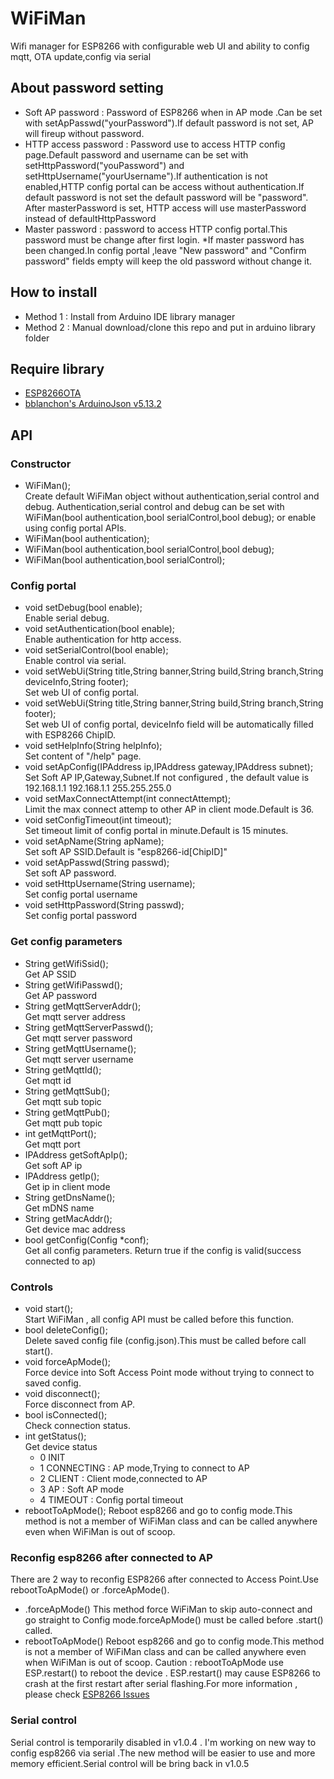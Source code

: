 # WiFiMan
Wifi manager for ESP8266 with configurable web UI and ability to config mqtt, OTA update,config via serial   

## About password setting
- Soft AP password : Password of ESP8266 when in AP mode .Can be set with setApPasswd("yourPassword").If default password is not set, AP will fireup without password.
- HTTP access password : Password use to access HTTP config page.Default password and username can be set with setHttpPassword("youPassword") and setHttpUsername("yourUsername").If authentication is not enabled,HTTP config portal can be access without authentication.If default password is not set the default password will be "password". After masterPassword is set, HTTP access will use masterPassword instead of defaultHttpPassword
- Master password : password to access HTTP config portal.This password must be change after first login.
*If master password has been changed.In config portal ,leave "New password" and "Confirm password" fields empty will keep the old password without change it.

## How to install 
- Method 1 : Install from Arduino IDE library manager 
- Method 2 : Manual download/clone this repo and put in arduino library folder

## Require library
- <a href="https://github.com/ChipTechno/ESP8266OTA">ESP8266OTA</a>
- <a href="https://github.com/bblanchon/ArduinoJson">bblanchon's ArduinoJson v5.13.2</a>

## API
### Constructor 
- WiFiMan();   
    Create default WiFiMan object without authentication,serial control and debug.
    Authentication,serial control and debug can be set with WiFiMan(bool authentication,bool serialControl,bool debug); or enable using config portal APIs.   
- WiFiMan(bool authentication);   
- WiFiMan(bool authentication,bool serialControl,bool debug);   
- WiFiMan(bool authentication,bool serialControl);   


### Config portal
- void setDebug(bool enable);   
    Enable serial debug.
- void setAuthentication(bool enable);   
    Enable authentication for http access.
- void setSerialControl(bool enable);   
    Enable control via serial.
- void setWebUi(String title,String banner,String build,String branch,String deviceInfo,String footer);   
    Set web UI of config portal.
- void setWebUi(String title,String banner,String build,String branch,String footer);   
    Set web UI of config portal, deviceInfo field will be automatically filled with ESP8266 ChipID.
- void setHelpInfo(String helpInfo);   
    Set content of "/help" page.
- void setApConfig(IPAddress ip,IPAddress gateway,IPAddress subnet);   
    Set Soft AP IP,Gateway,Subnet.If not configured , the default value is 192.168.1.1 192.168.1.1 255.255.255.0
- void setMaxConnectAttempt(int connectAttempt);   
    Limit the max connect attemp to other AP in client mode.Default is 36.
- void setConfigTimeout(int timeout);   
    Set timeout limit of config portal in minute.Default is 15 minutes.
- void setApName(String apName);  
    Set soft AP SSID.Default is "esp8266-id[ChipID]"
- void setApPasswd(String passwd);   
    Set soft AP password.
- void setHttpUsername(String username);   
    Set config portal username
- void setHttpPassword(String passwd);   
    Set config portal password
  
### Get config parameters
- String getWifiSsid();   
    Get AP SSID
- String getWifiPasswd();   
    Get AP password
- String getMqttServerAddr();   
    Get mqtt server address
- String getMqttServerPasswd();   
    Get mqtt server password
- String getMqttUsername();   
    Get mqtt server username
- String getMqttId();   
    Get mqtt id
- String getMqttSub();   
    Get mqtt sub topic
- String getMqttPub();   
    Get mqtt pub  topic 
- int getMqttPort();   
    Get mqtt port
- IPAddress getSoftApIp();   
    Get soft AP ip 
- IPAddress getIp();   
    Get ip in client mode
- String getDnsName();   
    Get mDNS name 
- String getMacAddr();   
    Get device mac address
- bool getConfig(Config *conf);   
    Get all config parameters. Return true if the config is valid(success connected to ap)

### Controls
- void start();   
    Start WiFiMan , all config API must be called before this function.
- bool deleteConfig();   
    Delete saved config file (config.json).This must be called before call start().
- void forceApMode();   
    Force device into Soft Access Point mode without trying to connect to saved config.
- void disconnect();  
    Force disconnect from AP.
- bool isConnected();   
    Check connection status.
- int getStatus();   
    Get device status   
    - 0 INIT   
    - 1 CONNECTING : AP mode,Trying to connect to AP   
    - 2 CLIENT : Client mode,connected to AP   
    - 3 AP : Soft AP mode   
    - 4 TIMEOUT : Config portal timeout  
- rebootToApMode();
Reboot esp8266 and go to config mode.This method is not a member of WiFiMan class and can be called anywhere even when WiFiMan is out of scoop.

### Reconfig esp8266 after connected to AP
There are 2 way to reconfig ESP8266 after connected to Access Point.Use rebootToApMode() or .forceApMode().
- <WiFiManClassName>.forceApMode()
This method force WiFiMan to skip auto-connect and go straight to Config mode.forceApMode() must be called before .start() called.
- rebootToApMode()
Reboot esp8266 and go to config mode.This method is not a member of WiFiMan class and can be called anywhere even when WiFiMan is out of scoop.
Caution : rebootToApMode use ESP.restart() to reboot the device . ESP.restart() may cause ESP8266 to crash at the first restart after serial flashing.For more information , please check [ESP8266 Issues](https://github.com/esp8266/Arduino/issues/1722)   
    
### Serial control
Serial control is temporarily disabled in v1.0.4 .
I'm working on new way to config esp8266 via serial .The new method will be easier to use and more memory efficient.Serial control will be bring back in v1.0.5
